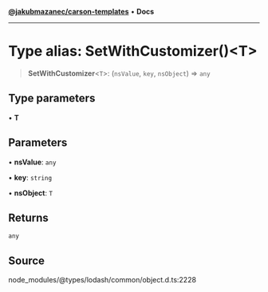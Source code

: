 [**@jakubmazanec/carson-templates**](../../../README.md) • **Docs**

---

# Type alias: SetWithCustomizer()\<T\>

> **SetWithCustomizer**\<`T`\>: (`nsValue`, `key`, `nsObject`) => `any`

## Type parameters

• **T**

## Parameters

• **nsValue**: `any`

• **key**: `string`

• **nsObject**: `T`

## Returns

`any`

## Source

node_modules/@types/lodash/common/object.d.ts:2228
